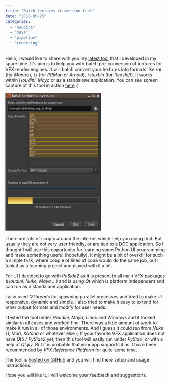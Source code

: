 ```yaml
---
title: "Batch textures conversion tool"
date: "2018-05-25"
categories: 
  - "houdini"
  - "maya"
  - "pipeline"
  - "rendering"
---
```


Hello, I would like to share with you my [latest tool](https://github.com/jtomori/batch_textures_convert) that I developed in my spare time. It's aim is to help you with batch pre-conversion of textures for VFX render engines. It will batch convert your textures into formats like _rat_ (for _Mantra_), _tx_ (for _PRMan_ or _Arnold_), _rstexbin_ (for _Redshift_). It works within _Houdini_, _Maya_ or as a standalone application. You can see screen capture of this tool in action [here](https://www.youtube.com/watch?v=5-p3__vsktg) :)

[![screen_hou](images/screen_hou.png)](https://github.com/jtomori/batch_textures_convert)

There are lots of scripts around the internet which help you doing that. But usually they are not very user friendly, or are tied to a DCC application. So I thought I will use this opportunity for learning some Python UI programming and make something useful (hopefully). It might be a bit of overkill for such a simple task, where couple of lines of code would do the same job, but I took it as a learning project and played with it a bit.

For UI I decided to go with _PySide2_ as it is present in all main VFX packages _(Houdini, Nuke, Maya ...)_ and is using _Qt_ which is platform independent and can run as a standalone application.

I also used _QThreads_ for spawning parallel processes and tried to make UI responsive, dynamic and simple. I also tried to make it easy to extend for other output formats and modify for user needs.

I tested the tool under _Houdini, Maya, Linux_ and _Windows_ and it looked similar in all cases and worked fine. There was a little amount of work to make it run in all of those environments. And I guess it could run from _Nuke 11, Mari, Katana_ or whatever else :) If your favorite VFX application does not have _Qt5 / PySide2_ yet, then this tool will easily run under _PySide_, or with a help of _Qt.py_. But it is probable that your app supports it as it have been recommended by _VFX Reference Platform_ for quite some time.

The tool is [hosted on GitHub](https://github.com/jtomori/batch_textures_convert) and you will find there setup and usage instructions.

Hope you will like it, I will welcome your feedback and suggestions.
